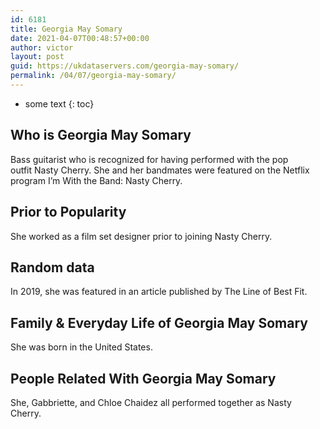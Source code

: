 ```yaml
---
id: 6181
title: Georgia May Somary
date: 2021-04-07T00:48:57+00:00
author: victor
layout: post
guid: https://ukdataservers.com/georgia-may-somary/
permalink: /04/07/georgia-may-somary/
---
```


* some text
{: toc}


## Who is Georgia May Somary



Bass guitarist who is recognized for having performed with the pop outfit Nasty Cherry. She and her bandmates were featured on the Netflix program I&#8217;m With the Band: Nasty Cherry.

                
                
                
## Prior to Popularity



She worked as a film set designer prior to joining Nasty Cherry.

                
                
                
## Random data



In 2019, she was featured in an article published by The Line of Best Fit. 

                
                
                
## Family & Everyday Life of Georgia May Somary



She was born in the United States. 

                
                
                
## People Related With Georgia May Somary



She, Gabbriette, and Chloe Chaidez all performed together as Nasty Cherry. 

                
              
            
          
          
          